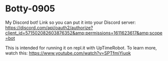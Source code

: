 # Botty-0905
My Discord bot! Link so you can put it into your Discord server: 
https://discord.com/api/oauth2/authorize?client_id=571502082603876352&amp;permissions=1611623617&amp;scope=bot

This is intended for running it on repl.it with UpTimeRobot. To learn more, watch this: https://www.youtube.com/watch?v=SPTfmiYiuok
